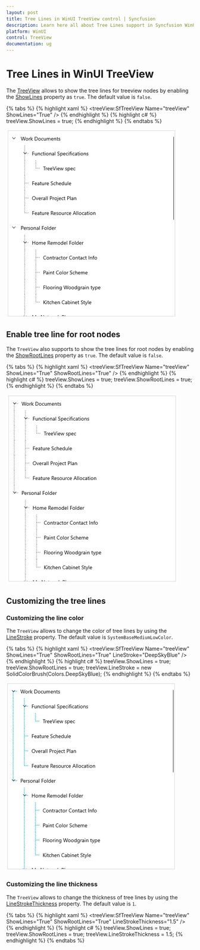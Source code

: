 ```yaml
---
layout: post
title: Tree Lines in WinUI TreeView control | Syncfusion
description: Learn here all about Tree Lines support in Syncfusion WinUI TreeView control and more details.
platform: WinUI
control: TreeView
documentation: ug
---
```


# Tree Lines in WinUI TreeView

The [TreeView](https://help.syncfusion.com/cr/winui/Syncfusion.UI.Xaml.TreeView.SfTreeView.html) allows to show the tree lines for treeview nodes by enabling the [ShowLines](https://help.syncfusion.com/cr/winui/Syncfusion.UI.Xaml.TreeView.SfTreeView.html#Syncfusion_UI_Xaml_TreeView_SfTreeView_ShowLines) property as `true`. The default value is `false`.

{% tabs %}
{% highlight xaml %}
<treeView:SfTreeView Name="treeView" ShowLines="True" />
{% endhighlight %}
{% highlight c# %}
treeView.ShowLines = true;
{% endhighlight %}
{% endtabs %}

![TreeLines for WinUI TreeView](TreeLines_images/ShowLines_image.jpg)

## Enable tree line for root nodes

The `TreeView` also supports to show the tree lines for root nodes by enabling the [ShowRootLines](https://help.syncfusion.com/cr/winui/Syncfusion.UI.Xaml.TreeView.SfTreeView.html#Syncfusion_UI_Xaml_TreeView_SfTreeView_ShowRootLines) property as `true`. The default value is `false`.

{% tabs %}
{% highlight xaml %}
<treeView:SfTreeView Name="treeView"    
                       ShowLines="True"
                       ShowRootLines="True" />
{% endhighlight %}
{% highlight c# %}
treeView.ShowLines = true;
treeView.ShowRootLines = true;
{% endhighlight %}
{% endtabs %}

![TreeLines for WinUI TreeView](TreeLines_images/ShowRootLines_image.jpg)

## Customizing the tree lines

### Customizing the line color
The `TreeView` allows to change the color of tree lines by using the [LineStroke](https://help.syncfusion.com/cr/winui/Syncfusion.UI.Xaml.TreeView.SfTreeView.html#Syncfusion_UI_Xaml_TreeView_SfTreeView_LineStroke) property. The default value is `SystemBaseMediumLowColor`.

{% tabs %}
{% highlight xaml %}
<treeView:SfTreeView Name="treeView"    
                       ShowLines="True"
                       ShowRootLines="True"
                       LineStroke="DeepSkyBlue" />
{% endhighlight %}
{% highlight c# %}
treeView.ShowLines = true;
treeView.ShowRootLines = true;
treeView.LineStroke = new SolidColorBrush(Colors.DeepSkyBlue);
{% endhighlight %}
{% endtabs %}

![TreeLines for WinUI TreeView](TreeLines_images/LineStroke_image.jpg)

### Customizing the line thickness
The `TreeView` allows to change the thickness of tree lines by using the [LineStrokeThickness](https://help.syncfusion.com/cr/winui/Syncfusion.UI.Xaml.TreeView.SfTreeView.html#Syncfusion_UI_Xaml_TreeView_SfTreeView_LineStrokeThickness) property. The default value is `1`.

{% tabs %}
{% highlight xaml %}
<treeView:SfTreeView Name="treeView"           
                       ShowLines="True"
                       ShowRootLines="True"
                       LineStrokeThickness="1.5" />        
{% endhighlight %}
{% highlight c# %}
treeView.ShowLines = true;
treeView.ShowRootLines = true;
treeView.LineStrokeThickness = 1.5;
{% endhighlight %}
{% endtabs %}

